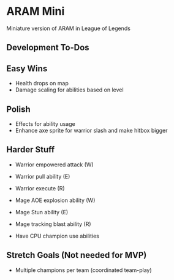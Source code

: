 # ARAM Mini

Miniature version of ARAM in League of Legends

## Development To-Dos

## Easy Wins

- Health drops on map
- Damage scaling for abilities based on level

## Polish

- Effects for ability usage
- Enhance axe sprite for warrior slash and make hitbox bigger

## Harder Stuff

- Warrior empowered attack (W)
- Warrior pull ability (E)
- Warrior execute (R)
- Mage AOE explosion ability (W)
- Mage Stun ability (E)
- Mage tracking blast ability (R)

- Have CPU champion use abilities

## Stretch Goals (Not needed for MVP)

- Multiple champions per team (coordinated team-play)

